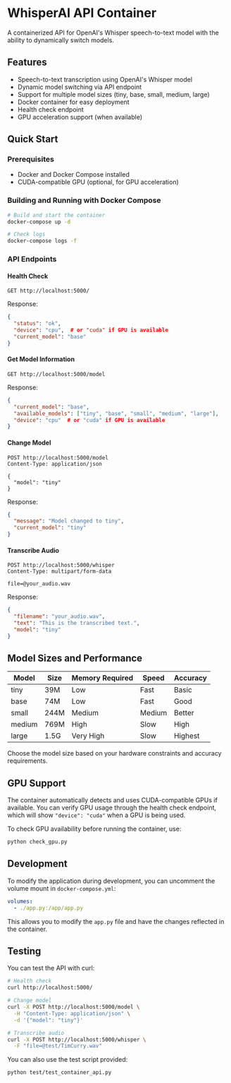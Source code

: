 # WhisperAI API Container

A containerized API for OpenAI's Whisper speech-to-text model with the ability to dynamically switch models.

## Features

- Speech-to-text transcription using OpenAI's Whisper model
- Dynamic model switching via API endpoint
- Support for multiple model sizes (tiny, base, small, medium, large)
- Docker container for easy deployment
- Health check endpoint
- GPU acceleration support (when available)

## Quick Start

### Prerequisites

- Docker and Docker Compose installed
- CUDA-compatible GPU (optional, for GPU acceleration)

### Building and Running with Docker Compose

```bash
# Build and start the container
docker-compose up -d

# Check logs
docker-compose logs -f
```

### API Endpoints

#### Health Check

```
GET http://localhost:5000/
```

Response:
```json
{
  "status": "ok",
  "device": "cpu",  # or "cuda" if GPU is available
  "current_model": "base"
}
```

#### Get Model Information

```
GET http://localhost:5000/model
```

Response:
```json
{
  "current_model": "base",
  "available_models": ["tiny", "base", "small", "medium", "large"],
  "device": "cpu"  # or "cuda" if GPU is available
}
```

#### Change Model

```
POST http://localhost:5000/model
Content-Type: application/json

{
  "model": "tiny"
}
```

Response:
```json
{
  "message": "Model changed to tiny",
  "current_model": "tiny"
}
```

#### Transcribe Audio

```
POST http://localhost:5000/whisper
Content-Type: multipart/form-data

file=@your_audio.wav
```

Response:
```json
{
  "filename": "your_audio.wav",
  "text": "This is the transcribed text.",
  "model": "tiny"
}
```

## Model Sizes and Performance

| Model | Size | Memory Required | Speed | Accuracy |
|-------|------|----------------|-------|----------|
| tiny  | 39M  | Low            | Fast  | Basic    |
| base  | 74M  | Low            | Fast  | Good     |
| small | 244M | Medium         | Medium| Better   |
| medium| 769M | High           | Slow  | High     |
| large | 1.5G | Very High      | Slow  | Highest  |

Choose the model size based on your hardware constraints and accuracy requirements.

## GPU Support

The container automatically detects and uses CUDA-compatible GPUs if available. You can verify GPU usage through the health check endpoint, which will show `"device": "cuda"` when a GPU is being used.

To check GPU availability before running the container, use:

```bash
python check_gpu.py
```

## Development

To modify the application during development, you can uncomment the volume mount in `docker-compose.yml`:

```yaml
volumes:
  - ./app.py:/app/app.py
```

This allows you to modify the `app.py` file and have the changes reflected in the container.

## Testing

You can test the API with curl:

```bash
# Health check
curl http://localhost:5000/

# Change model
curl -X POST http://localhost:5000/model \
  -H "Content-Type: application/json" \
  -d '{"model": "tiny"}'

# Transcribe audio
curl -X POST http://localhost:5000/whisper \
  -F "file=@test/TimCurry.wav"
```

You can also use the test script provided:

```bash
python test/test_container_api.py
```
